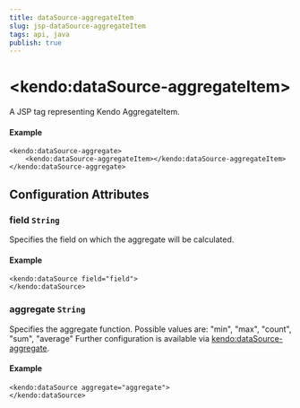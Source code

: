 ```yaml
---
title: dataSource-aggregateItem
slug: jsp-dataSource-aggregateItem
tags: api, java
publish: true
---
```


# \<kendo:dataSource-aggregateItem\>
A JSP tag representing Kendo AggregateItem.

#### Example
    <kendo:dataSource-aggregate>
        <kendo:dataSource-aggregateItem></kendo:dataSource-aggregateItem>
    </kendo:dataSource-aggregate>


## Configuration Attributes


### field `String`

Specifies the field on which the aggregate will be calculated.

#### Example
    <kendo:dataSource field="field">
    </kendo:dataSource>



### aggregate `String`

Specifies the aggregate function. Possible values are: "min", "max", "count", "sum", "average" Further configuration is available via [kendo:dataSource-aggregate](#kendo-dataSource-aggregate). 

#### Example
    <kendo:dataSource aggregate="aggregate">
    </kendo:dataSource>


